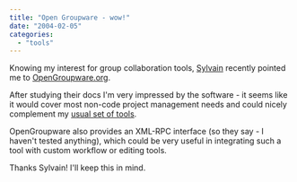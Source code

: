 ```yaml
---
title: "Open Groupware - wow!"
date: "2004-02-05"
categories: 
  - "tools"
---
```


Knowing my interest for group collaboration tools, [Sylvain](http://www.anyware-tech.com/blogs/sylvain/) recently pointed me to [OpenGroupware.org](http://opengroupware.org/).

After studying their docs I'm very impressed by the software - it seems like it would cover most non-code project management needs and could nicely complement my [usual set of tools](http://orixo.com/events/gt2003/sessions.html#bertrand).

OpenGroupware also provides an XML-RPC interface (so they say - I haven't tested anything), which could be very useful in integrating such a tool with custom workflow or editing tools.

Thanks Sylvain! I'll keep this in mind.
